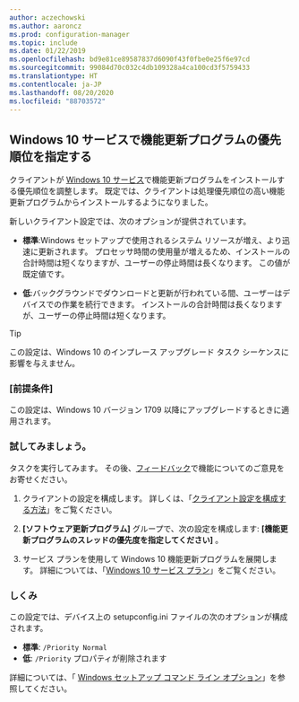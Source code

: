 ```yaml
---
author: aczechowski
ms.author: aaroncz
ms.prod: configuration-manager
ms.topic: include
ms.date: 01/22/2019
ms.openlocfilehash: bd9e81ce89587837d6090f43f0fbe0e25f6e97cd
ms.sourcegitcommit: 99084d70c032c4db109328a4ca100cd3f5759433
ms.translationtype: HT
ms.contentlocale: ja-JP
ms.lasthandoff: 08/20/2020
ms.locfileid: "88703572"
---
```

## <a name="specify-priority-for-feature-updates-in-windows-10-servicing"></a><a name="bkmk_neo"></a> Windows 10 サービスで機能更新プログラムの優先順位を指定する
<!--3734525-->

クライアントが [Windows 10 サービス](../../../../../osd/deploy-use/manage-windows-as-a-service.md)で機能更新プログラムをインストールする優先順位を調整します。 既定では、クライアントは処理優先順位の高い機能更新プログラムからインストールするようになりました。 

新しいクライアント設定では、次のオプションが提供されています。 

- **標準**:Windows セットアップで使用されるシステム リソースが増え、より迅速に更新されます。 プロセッサ時間の使用量が増えるため、インストールの合計時間は短くなりますが、ユーザーの停止時間は長くなります。 この値が既定値です。  

- **低**:バックグラウンドでダウンロードと更新が行われている間、ユーザーはデバイスでの作業を続行できます。 インストールの合計時間は長くなりますが、ユーザーの停止時間は短くなります。  

<!-- - **Not configured**: Configuration Manager doesn't make changes to the thread priority property in the setupconfig.ini configuration file.   -->


> [!Tip]  
> この設定は、Windows 10 のインプレース アップグレード タスク シーケンスに影響を与えません。  


### <a name="prerequisites"></a>[前提条件]

この設定は、Windows 10 バージョン 1709 以降にアップグレードするときに適用されます。  


### <a name="try-it-out"></a>試してみましょう。

タスクを実行してみます。 その後、[フィードバック](../../../../understand/find-help.md#product-feedback)で機能についてのご意見をお寄せください。

1. クライアントの設定を構成します。 詳しくは、「[クライアント設定を構成する方法](../../../../clients/deploy/configure-client-settings.md)」をご覧ください。  

2. **[ソフトウェア更新プログラム]** グループで、次の設定を構成します: **[機能更新プログラムのスレッドの優先度を指定してください]** 。  

3. サービス プランを使用して Windows 10 機能更新プログラムを展開します。 詳細については、「[Windows 10 サービス プラン](../../../../../osd/deploy-use/manage-windows-as-a-service.md#BKMK_ServicingPlan)」をご覧ください。  


### <a name="how-it-works"></a>しくみ

この設定では、デバイス上の setupconfig.ini ファイルの次のオプションが構成されます。

- **標準**: `/Priority Normal`
- **低**: `/Priority` プロパティが削除されます

詳細については、「 [Windows セットアップ コマンド ライン オプション](/windows-hardware/manufacture/desktop/windows-setup-command-line-options)」を参照してください。